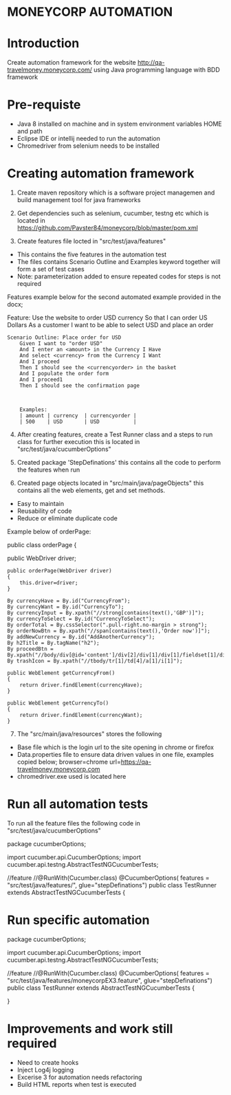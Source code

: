 # MONEYCORP AUTOMATION

# Introduction
Create automation framework for the website http://qa-travelmoney.moneycorp.com/ using Java programming language with BDD framework

# Pre-requiste 
- Java 8 installed on machine and in system environment variables HOME and path
- Eclipse IDE or intellij needed to run the automation
- Chromedriver from selenium needs to be installed

# Creating automation framework

1. Create maven repository which is a software project managemen and build management tool for java frameworks

2. Get dependencies such as selenium, cucumber, testng etc which is located in https://github.com/Pavster84/moneycorp/blob/master/pom.xml

3. Create features file locted in "src/test/java/features"
  - This contains the five features in the automation test
  - The files contains Scenario Outline and Examples keyword together will form a set of test cases 
  - Note: parameterization added to ensure repeated codes for steps is not required
  
  Features example below for the second automated example provided in the docx;
  
Feature: Use the website to order USD currency
        So that I can order US Dollars
        As a customer
        I want to be able to select USD and place an order
        
    Scenario Outline: Place order for USD
        Given I want to "order USD"
        And I enter an <amount> in the Currency I Have
        And select <currency> from the Currency I Want
        And I proceed
        Then I should see the <currencyorder> in the basket
        And I populate the order form
        And I proceed1
        Then I should see the confirmation page

        
        
	    Examples:
	    | amount | currency  | currencyorder |
	    | 500	 | USD       | USD			 |
  
 
4. After creating features, create a Test Runner class and a steps to run class for further execution this is located in "src/test/java/cucumberOptions"

5. Created package 'StepDefinations' this contains all the code to perform the features when run

6. Created page objects located in "src/main/java/pageObjects" this contains all the web elements, get and set methods.
 - Easy to maintain
 - Reusability of code
 - Reduce or eliminate duplicate code
 
 Example below of orderPage:
 
 public class orderPage {

public WebDriver driver;
	
	public orderPage(WebDriver driver)
	{
		this.driver=driver;
	}
	
	By currencyHave = By.id("CurrencyFrom");
	By currencyWant = By.id("CurrencyTo");
	By currencyInput = By.xpath("//strong[contains(text(),'GBP')]");
	By currencyToSelect = By.id("CurrencyToSelect");
	By orderTotal = By.cssSelector(".pull-right.no-margin > strong");
	By orderNowBtn = By.xpath("//span[contains(text(),'Order now')]");
	By addNewCurrency = By.id("AddAnotherCurrency");
	By h2Title = By.tagName("h2");
	By proceedBtn = By.xpath("//body/div[@id='content']/div[2]/div[1]/div[1]/fieldset[1]/div[3]/button[1]");
	By trashIcon = By.xpath("//tbody/tr[1]/td[4]/a[1]/i[1]");
	
	public WebElement getCurrencyFrom()
	{
		return driver.findElement(currencyHave);
	}
	
	public WebElement getCurrencyTo()
	{
		return driver.findElement(currencyWant);		
	}
 
7. The "src/main/java/resources" stores the following
- Base file which is the login url to the site opening in chrome or firefox
- Data.properties file to ensure data driven values in one file, examples copied below;
	browser=chrome
	url=https://qa-travelmoney.moneycorp.com
- chromedriver.exe used is located here

# Run all automation tests

To run all the feature files the following code in "src/test/java/cucumberOptions"

package cucumberOptions;

import cucumber.api.CucumberOptions;
import cucumber.api.testng.AbstractTestNGCucumberTests;

//feature
//@RunWith(Cucumber.class)
@CucumberOptions(
		features = "src/test/java/features/",
		glue="stepDefinations")
public class TestRunner extends AbstractTestNGCucumberTests {

# Run specific automation 

package cucumberOptions;

import cucumber.api.CucumberOptions;
import cucumber.api.testng.AbstractTestNGCucumberTests;

//feature
//@RunWith(Cucumber.class)
@CucumberOptions(
		features = "src/test/java/features/moneycorpEX3.feature",
		glue="stepDefinations")
public class TestRunner extends AbstractTestNGCucumberTests {

}

# Improvements and work still required
- Need to create hooks
- Inject Log4j logging
- Excerise 3 for automation needs refactoring
- Build HTML reports when test is executed





  


